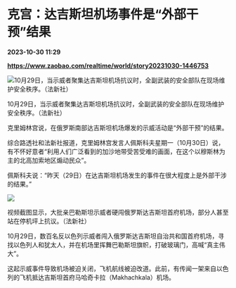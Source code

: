 # 克宫：达吉斯坦机场事件是“外部干预”结果

**2023-10-30 11:29**

**https://www.zaobao.com/realtime/world/story20231030-1446753**

![10月29日，当示威者聚集达吉斯坦机场抗议时，全副武装的安全部队在现场维护安全秩序。（法新社）](https://static.zaobao.com/s3fs-public/styles/article_large_full/public/articles/2023/10/30/RUSSIA-DAGESTAN-ISRAEL-PALESTINIAN-CONFLICT-011618_0.jpg?itok=AzX7t5fG "10月29日，当示威者聚集达吉斯坦机场抗议时，全副武装的安全部队在现场维护安全秩序。（法新社）")

10月29日，当示威者聚集达吉斯坦机场抗议时，全副武装的安全部队在现场维护安全秩序。（法新社）

克里姆林宫说，在俄罗斯南部达吉斯坦机场爆发的示威活动是“外部干预”的结果。

综合路透社和法新社报道，克里姆林宫发言人佩斯科夫星期一（10月30日）说，有不怀好意者“利用人们广泛看到的加沙地带受苦受难的画面，在这个以穆斯林为主的北高加索地区煽动民众”。

佩斯科夫说：“昨天（29日）在达吉斯坦机场发生的事件在很大程度上是外部干涉的结果。”

![](https://static.zaobao.com/s3fs-public/articles/2023/10/30/RUSSIA-DAGESTAN-ISRAEL-PALESTINIAN-CONFLICT-005112.jpg)

视频截图显示，大批亲巴勒斯坦示威者硬闯俄罗斯达吉斯坦首府机场，部分人甚至站在停机坪上抗议。（法新社）

10月29日，数百名反以色列示威者闯入俄罗斯达吉斯坦自治共和国首府机场，寻找以色列人和犹太人，并在机场里挥舞巴勒斯坦旗帜，打破玻璃门，高喊“真主伟大”。

这起示威事件导致机场被迫关闭，飞机航线被迫改道。此前，有传闻一架来自以色列的飞机抵达吉斯坦首府马哈奇卡拉（Makhachkala）机场。